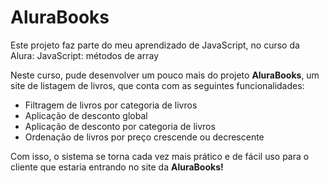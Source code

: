 # AluraBooks

Este projeto faz parte do meu aprendizado de JavaScript, no curso da Alura: JavaScript: métodos de array

Neste curso, pude desenvolver um pouco mais do projeto **AluraBooks**, um site de listagem de livros, que conta com as seguintes funcionalidades:

- Filtragem de livros por categoria de livros
- Aplicação de desconto global
- Aplicação de desconto por categoria de livros
- Ordenação de livros por preço crescende ou decrescente

Com isso, o sistema se torna cada vez mais prático e de fácil uso para o cliente que estaria entrando no site da **AluraBooks!**
